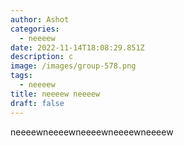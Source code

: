 ```yaml
---
author: Ashot
categories:
  - neeeew
date: 2022-11-14T18:08:29.851Z
description: c
image: /images/group-578.png
tags:
  - neeeew
title: neeeew neeeew
draft: false
---
```

neeeewneeeewneeeewneeeewneeeew